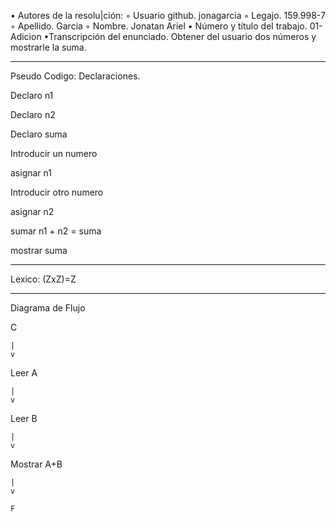 • Autores de la resolu|ción:
◦ Usuario github. jonagarcia
◦ Legajo. 159.998-7
◦ Apellido. Garcia
◦ Nombre. Jonatan Ariel
• Número y título del trabajo. 01-Adicion
•Transcripción del enunciado. Obtener del usuario dos números y mostrarle la suma.

-------------------------------------------------------------------
Pseudo Codigo:
Declaraciones.

Declaro n1

Declaro n2

Declaro suma

Introducir un numero

asignar n1

Introducir otro numero

asignar n2

sumar n1 + n2 = suma

mostrar suma

-------------------------------------------------------------------

Lexico:
(ZxZ)=Z

-------------------------------------------------------------------

Diagrama de Flujo
  
  C
  
    |
    v
  
Leer A

    |
    v
  
Leer B

    |
    v
  
Mostrar A+B

    |
    v
    
    F
  
